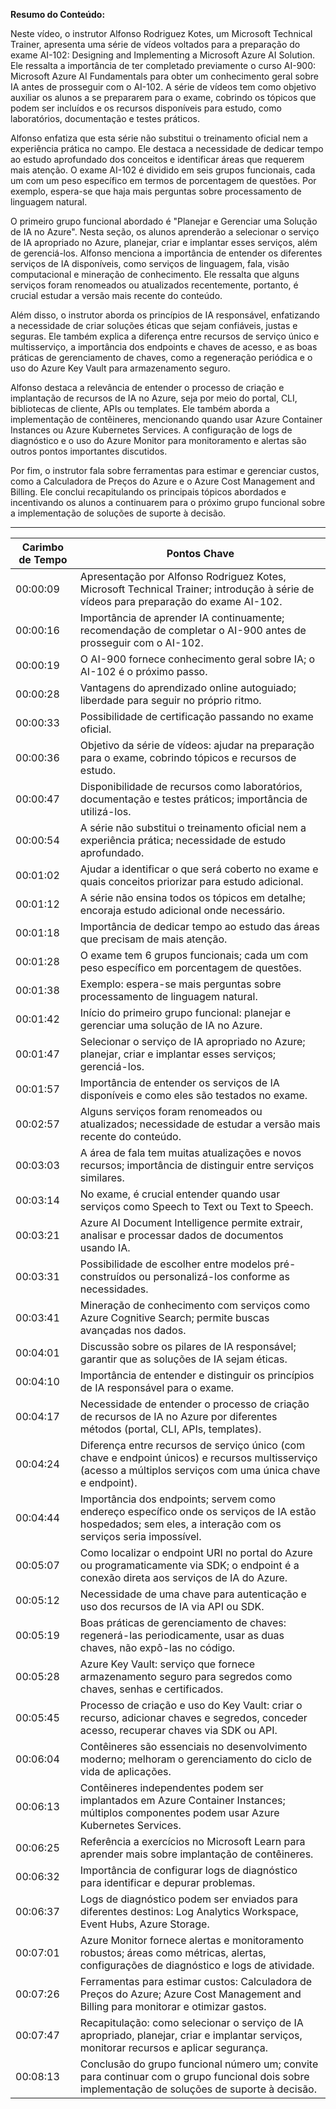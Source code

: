 **Resumo do Conteúdo:**

Neste vídeo, o instrutor Alfonso Rodriguez Kotes, um Microsoft Technical Trainer, apresenta uma série de vídeos voltados para a preparação do exame AI-102: Designing and Implementing a Microsoft Azure AI Solution. Ele ressalta a importância de ter completado previamente o curso AI-900: Microsoft Azure AI Fundamentals para obter um conhecimento geral sobre IA antes de prosseguir com o AI-102. A série de vídeos tem como objetivo auxiliar os alunos a se prepararem para o exame, cobrindo os tópicos que podem ser incluídos e os recursos disponíveis para estudo, como laboratórios, documentação e testes práticos.

Alfonso enfatiza que esta série não substitui o treinamento oficial nem a experiência prática no campo. Ele destaca a necessidade de dedicar tempo ao estudo aprofundado dos conceitos e identificar áreas que requerem mais atenção. O exame AI-102 é dividido em seis grupos funcionais, cada um com um peso específico em termos de porcentagem de questões. Por exemplo, espera-se que haja mais perguntas sobre processamento de linguagem natural.

O primeiro grupo funcional abordado é "Planejar e Gerenciar uma Solução de IA no Azure". Nesta seção, os alunos aprenderão a selecionar o serviço de IA apropriado no Azure, planejar, criar e implantar esses serviços, além de gerenciá-los. Alfonso menciona a importância de entender os diferentes serviços de IA disponíveis, como serviços de linguagem, fala, visão computacional e mineração de conhecimento. Ele ressalta que alguns serviços foram renomeados ou atualizados recentemente, portanto, é crucial estudar a versão mais recente do conteúdo.

Além disso, o instrutor aborda os princípios de IA responsável, enfatizando a necessidade de criar soluções éticas que sejam confiáveis, justas e seguras. Ele também explica a diferença entre recursos de serviço único e multisserviço, a importância dos endpoints e chaves de acesso, e as boas práticas de gerenciamento de chaves, como a regeneração periódica e o uso do Azure Key Vault para armazenamento seguro.

Alfonso destaca a relevância de entender o processo de criação e implantação de recursos de IA no Azure, seja por meio do portal, CLI, bibliotecas de cliente, APIs ou templates. Ele também aborda a implementação de contêineres, mencionando quando usar Azure Container Instances ou Azure Kubernetes Services. A configuração de logs de diagnóstico e o uso do Azure Monitor para monitoramento e alertas são outros pontos importantes discutidos.

Por fim, o instrutor fala sobre ferramentas para estimar e gerenciar custos, como a Calculadora de Preços do Azure e o Azure Cost Management and Billing. Ele conclui recapitulando os principais tópicos abordados e incentivando os alunos a continuarem para o próximo grupo funcional sobre a implementação de soluções de suporte à decisão.

---

| Carimbo de Tempo | Pontos Chave                                                                                                                                                                                                                                                                                                                                                                                                                 |
|------------------|------------------------------------------------------------------------------------------------------------------------------------------------------------------------------------------------------------------------------------------------------------------------------------------------------------------------------------------------------------------------------------------------------------------------------|
| 00:00:09         | Apresentação por Alfonso Rodriguez Kotes, Microsoft Technical Trainer; introdução à série de vídeos para preparação do exame AI-102.                                                                                                                                                                                                                                                                                          |
| 00:00:16         | Importância de aprender IA continuamente; recomendação de completar o AI-900 antes de prosseguir com o AI-102.                                                                                                                                                                                                                                                                                                                |
| 00:00:19         | O AI-900 fornece conhecimento geral sobre IA; o AI-102 é o próximo passo.                                                                                                                                                                                                                                                                                                                                                    |
| 00:00:28         | Vantagens do aprendizado online autoguiado; liberdade para seguir no próprio ritmo.                                                                                                                                                                                                                                                                                                                                           |
| 00:00:33         | Possibilidade de certificação passando no exame oficial.                                                                                                                                                                                                                                                                                                                                                                      |
| 00:00:36         | Objetivo da série de vídeos: ajudar na preparação para o exame, cobrindo tópicos e recursos de estudo.                                                                                                                                                                                                                                                                                                                       |
| 00:00:47         | Disponibilidade de recursos como laboratórios, documentação e testes práticos; importância de utilizá-los.                                                                                                                                                                                                                                                                                                                    |
| 00:00:54         | A série não substitui o treinamento oficial nem a experiência prática; necessidade de estudo aprofundado.                                                                                                                                                                                                                                                                                                                    |
| 00:01:02         | Ajudar a identificar o que será coberto no exame e quais conceitos priorizar para estudo adicional.                                                                                                                                                                                                                                                                                                                          |
| 00:01:12         | A série não ensina todos os tópicos em detalhe; encoraja estudo adicional onde necessário.                                                                                                                                                                                                                                                                                                                                   |
| 00:01:18         | Importância de dedicar tempo ao estudo das áreas que precisam de mais atenção.                                                                                                                                                                                                                                                                                                                                               |
| 00:01:28         | O exame tem 6 grupos funcionais; cada um com peso específico em porcentagem de questões.                                                                                                                                                                                                                                                                                                                                     |
| 00:01:38         | Exemplo: espera-se mais perguntas sobre processamento de linguagem natural.                                                                                                                                                                                                                                                                                                                                                  |
| 00:01:42         | Início do primeiro grupo funcional: planejar e gerenciar uma solução de IA no Azure.                                                                                                                                                                                                                                                                                                                                         |
| 00:01:47         | Selecionar o serviço de IA apropriado no Azure; planejar, criar e implantar esses serviços; gerenciá-los.                                                                                                                                                                                                                                                                                                                    |
| 00:01:57         | Importância de entender os serviços de IA disponíveis e como eles são testados no exame.                                                                                                                                                                                                                                                                                                                                     |
| 00:02:57         | Alguns serviços foram renomeados ou atualizados; necessidade de estudar a versão mais recente do conteúdo.                                                                                                                                                                                                                                                                                                                   |
| 00:03:03         | A área de fala tem muitas atualizações e novos recursos; importância de distinguir entre serviços similares.                                                                                                                                                                                                                                                                                                                 |
| 00:03:14         | No exame, é crucial entender quando usar serviços como Speech to Text ou Text to Speech.                                                                                                                                                                                                                                                                                                                                     |
| 00:03:21         | Azure AI Document Intelligence permite extrair, analisar e processar dados de documentos usando IA.                                                                                                                                                                                                                                                                                                                          |
| 00:03:31         | Possibilidade de escolher entre modelos pré-construídos ou personalizá-los conforme as necessidades.                                                                                                                                                                                                                                                                                                                         |
| 00:03:41         | Mineração de conhecimento com serviços como Azure Cognitive Search; permite buscas avançadas nos dados.                                                                                                                                                                                                                                                                                                                      |
| 00:04:01         | Discussão sobre os pilares de IA responsável; garantir que as soluções de IA sejam éticas.                                                                                                                                                                                                                                                                                                                                   |
| 00:04:10         | Importância de entender e distinguir os princípios de IA responsável para o exame.                                                                                                                                                                                                                                                                                                                                           |
| 00:04:17         | Necessidade de entender o processo de criação de recursos de IA no Azure por diferentes métodos (portal, CLI, APIs, templates).                                                                                                                                                                                                                                                                                               |
| 00:04:24         | Diferença entre recursos de serviço único (com chave e endpoint únicos) e recursos multisserviço (acesso a múltiplos serviços com uma única chave e endpoint).                                                                                                                                                                                                                                                               |
| 00:04:44         | Importância dos endpoints; servem como endereço específico onde os serviços de IA estão hospedados; sem eles, a interação com os serviços seria impossível.                                                                                                                                                                                                                                                                  |
| 00:05:07         | Como localizar o endpoint URI no portal do Azure ou programaticamente via SDK; o endpoint é a conexão direta aos serviços de IA do Azure.                                                                                                                                                                                                                                                                                    |
| 00:05:12         | Necessidade de uma chave para autenticação e uso dos recursos de IA via API ou SDK.                                                                                                                                                                                                                                                                                                                                          |
| 00:05:19         | Boas práticas de gerenciamento de chaves: regenerá-las periodicamente, usar as duas chaves, não expô-las no código.                                                                                                                                                                                                                                                                                                          |
| 00:05:28         | Azure Key Vault: serviço que fornece armazenamento seguro para segredos como chaves, senhas e certificados.                                                                                                                                                                                                                                                                                                                  |
| 00:05:45         | Processo de criação e uso do Key Vault: criar o recurso, adicionar chaves e segredos, conceder acesso, recuperar chaves via SDK ou API.                                                                                                                                                                                                                                                                                      |
| 00:06:04         | Contêineres são essenciais no desenvolvimento moderno; melhoram o gerenciamento do ciclo de vida de aplicações.                                                                                                                                                                                                                                                                                                             |
| 00:06:13         | Contêineres independentes podem ser implantados em Azure Container Instances; múltiplos componentes podem usar Azure Kubernetes Services.                                                                                                                                                                                                                                                                                    |
| 00:06:25         | Referência a exercícios no Microsoft Learn para aprender mais sobre implantação de contêineres.                                                                                                                                                                                                                                                                                                                              |
| 00:06:32         | Importância de configurar logs de diagnóstico para identificar e depurar problemas.                                                                                                                                                                                                                                                                                                                                          |
| 00:06:37         | Logs de diagnóstico podem ser enviados para diferentes destinos: Log Analytics Workspace, Event Hubs, Azure Storage.                                                                                                                                                                                                                                                                                                         |
| 00:07:01         | Azure Monitor fornece alertas e monitoramento robustos; áreas como métricas, alertas, configurações de diagnóstico e logs de atividade.                                                                                                                                                                                                                                                                                      |
| 00:07:26         | Ferramentas para estimar custos: Calculadora de Preços do Azure; Azure Cost Management and Billing para monitorar e otimizar gastos.                                                                                                                                                                                                                                                                                         |
| 00:07:47         | Recapitulação: como selecionar o serviço de IA apropriado, planejar, criar e implantar serviços, monitorar recursos e aplicar segurança.                                                                                                                                                                                                                                                                                     |
| 00:08:13         | Conclusão do grupo funcional número um; convite para continuar com o grupo funcional dois sobre implementação de soluções de suporte à decisão.                                                                                                                                                                                                                                                                              |
